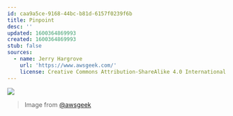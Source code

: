 ```yaml
---
id: caa9a5ce-9168-44bc-b81d-6157f0239f6b
title: Pinpoint
desc: ''
updated: 1600364869993
created: 1600364869993
stub: false
sources:
  - name: Jerry Hargrove
    url: 'https://www.awsgeek.com/'
    license: Creative Commons Attribution-ShareAlike 4.0 International License
---
```

![](/assets/images/Amazon-Pinpoint_en.jpg)
> Image from [@awsgeek](https://www.awsgeek.com/Amazon-Pinpoint/)
